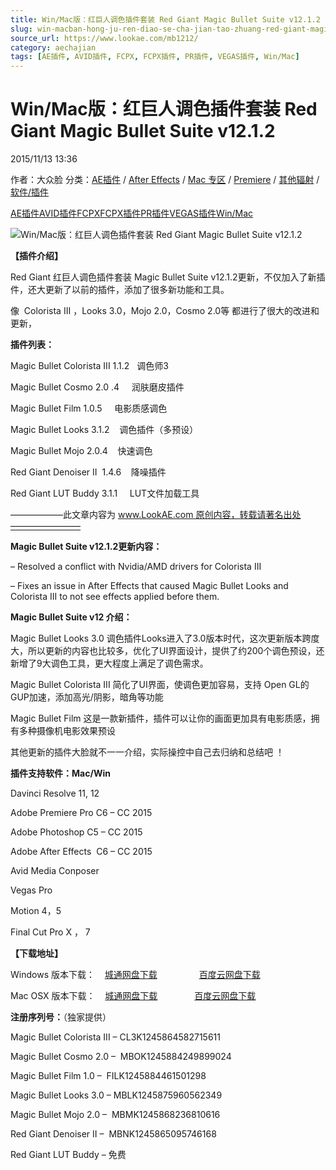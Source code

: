 ```yaml
---
title: Win/Mac版：红巨人调色插件套装 Red Giant Magic Bullet Suite v12.1.2
slug: win-macban-hong-ju-ren-diao-se-cha-jian-tao-zhuang-red-giant-magic-bullet-suite-v12-1-2
source_url: https://www.lookae.com/mb1212/
category: aechajian
tags: [AE插件, AVID插件, FCPX, FCPX插件, PR插件, VEGAS插件, Win/Mac]
---
```

# Win/Mac版：红巨人调色插件套装 Red Giant Magic Bullet Suite v12.1.2

2015/11/13 13:36

作者：大众脸
分类：[AE插件](https://www.lookae.com/after-effects/aechajian/) / [After Effects](https://www.lookae.com/after-effects/) / [Mac 专区](https://www.lookae.com/mac-osx/) / [Premiere](https://www.lookae.com/qitarjcj/premierezy/) / [其他辐射](https://www.lookae.com/others/) / [软件/插件](https://www.lookae.com/qitarjcj/)

[AE插件](https://www.lookae.com/tag/ae%e6%8f%92%e4%bb%b6/)[AVID插件](https://www.lookae.com/tag/avid%e6%8f%92%e4%bb%b6/)[FCPX](https://www.lookae.com/tag/fcpx/)[FCPX插件](https://www.lookae.com/tag/fcpx%e6%8f%92%e4%bb%b6/)[PR插件](https://www.lookae.com/tag/pr%e6%8f%92%e4%bb%b6/)[VEGAS插件](https://www.lookae.com/tag/vegas%e6%8f%92%e4%bb%b6/)[Win/Mac](https://www.lookae.com/tag/winmac/)

![Win/Mac版：红巨人调色插件套装 Red Giant Magic Bullet Suite v12.1.2](https://www.lookae.com/wp-content/uploads/2015/02/MBS12.jpg "Win/Mac版：红巨人调色插件套装 Red Giant Magic Bullet Suite v12.1.2-LookAE.com")

**【插件介绍】**

Red Giant 红巨人调色插件套装 Magic Bullet Suite v12.1.2更新，不仅加入了新插件，还大更新了以前的插件，添加了很多新功能和工具。

像  Colorista III ，Looks 3.0，Mojo 2.0，Cosmo 2.0等 都进行了很大的改进和更新，

**插件列表：**

Magic Bullet Colorista III 1.1.2   调色师3

Magic Bullet Cosmo 2.0 .4     润肤磨皮插件

Magic Bullet Film 1.0.5     电影质感调色

Magic Bullet Looks 3.1.2    调色插件（多预设）

Magic Bullet Mojo 2.0.4    快速调色

Red Giant Denoiser II  1.4.6    降噪插件

Red Giant LUT Buddy 3.1.1     LUT文件加载工具

——————此文章内容为 www.LookAE.com 原创内容，转载请著名出处————————

**Magic Bullet Suite v12.1.2更新内容：**

– Resolved a conflict with Nvidia/AMD drivers for Colorista III

– Fixes an issue in After Effects that caused Magic Bullet Looks and Colorista III to not see effects applied before them.

**Magic Bullet Suite v12 介绍：**

Magic Bullet Looks 3.0 调色插件Looks进入了3.0版本时代，这次更新版本跨度大，所以更新的内容也比较多，优化了UI界面设计，提供了约200个调色预设，还新增了9大调色工具，更大程度上满足了调色需求。

Magic Bullet Colorista III 简化了UI界面，使调色更加容易，支持 Open GL的GUP加速，添加高光/阴影，暗角等功能

Magic Bullet Film 这是一款新插件，插件可以让你的画面更加具有电影质感，拥有多种摄像机电影效果预设

其他更新的插件大脸就不一一介绍，实际操控中自己去归纳和总结吧 ！

**插件支持软件：Mac/Win**

Davinci Resolve 11, 12

Adobe Premiere Pro C6 – CC 2015

Adobe Photoshop C5 – CC 2015

Adobe After Effects  C6 – CC 2015

Avid Media Conposer

Vegas Pro

Motion 4，5

Final Cut Pro X ， 7

**【下载地址】**

Windows 版本下载：    [城通网盘下载](http://lookae.ctfile.com/file/131280634)                 [百度云网盘下载](https://pan.baidu.com/s/1hqg3mcs)

Mac OSX 版本下载：    [城通网盘下载](http://lookae.ctfile.com/file/131280622)               [百度云网盘下载](https://pan.baidu.com/s/1gd2jSJp)

**注册序列号：**（独家提供）

Magic Bullet Colorista III – CL3K1245864582715611

Magic Bullet Cosmo 2.0 –  MBOK1245884249899024

Magic Bullet Film 1.0 –  FILK1245884461501298

Magic Bullet Looks 3.0 – MBLK1245875960562349

Magic Bullet Mojo 2.0 –  MBMK1245868236810616

Red Giant Denoiser II –  MBNK1245865095746168

Red Giant LUT Buddy – 免费
